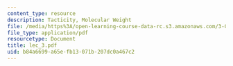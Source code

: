 ```yaml
---
content_type: resource
description: Tacticity, Molecular Weight
file: /media/https%3A/open-learning-course-data-rc.s3.amazonaws.com/3-064-polymer-engineering-fall-2003/b84a6699a65efb13071b207dc0a467c2_lec_3.pdf
file_type: application/pdf
resourcetype: Document
title: lec_3.pdf
uid: b84a6699-a65e-fb13-071b-207dc0a467c2
---
```

